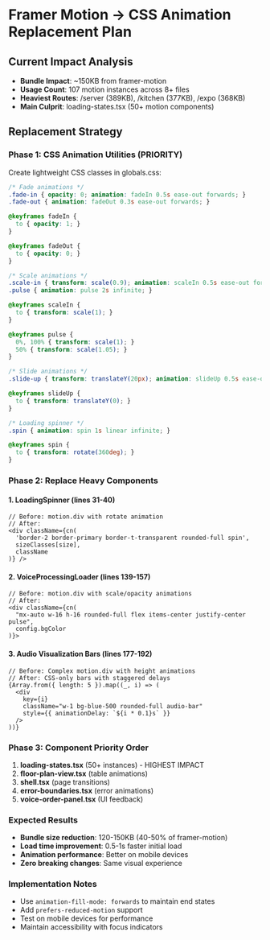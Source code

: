 # Framer Motion → CSS Animation Replacement Plan

## Current Impact Analysis
- **Bundle Impact**: ~150KB from framer-motion
- **Usage Count**: 107 motion instances across 8+ files  
- **Heaviest Routes**: /server (389KB), /kitchen (377KB), /expo (368KB)
- **Main Culprit**: loading-states.tsx (50+ motion components)

## Replacement Strategy

### Phase 1: CSS Animation Utilities (PRIORITY)
Create lightweight CSS classes in globals.css:

```css
/* Fade animations */
.fade-in { opacity: 0; animation: fadeIn 0.5s ease-out forwards; }
.fade-out { animation: fadeOut 0.3s ease-out forwards; }

@keyframes fadeIn {
  to { opacity: 1; }
}

@keyframes fadeOut {
  to { opacity: 0; }
}

/* Scale animations */
.scale-in { transform: scale(0.9); animation: scaleIn 0.5s ease-out forwards; }
.pulse { animation: pulse 2s infinite; }

@keyframes scaleIn {
  to { transform: scale(1); }
}

@keyframes pulse {
  0%, 100% { transform: scale(1); }
  50% { transform: scale(1.05); }
}

/* Slide animations */
.slide-up { transform: translateY(20px); animation: slideUp 0.5s ease-out forwards; }

@keyframes slideUp {
  to { transform: translateY(0); }
}

/* Loading spinner */
.spin { animation: spin 1s linear infinite; }

@keyframes spin {
  to { transform: rotate(360deg); }
}
```

### Phase 2: Replace Heavy Components

#### 1. LoadingSpinner (lines 31-40)
```tsx
// Before: motion.div with rotate animation
// After: 
<div className={cn(
  'border-2 border-primary border-t-transparent rounded-full spin',
  sizeClasses[size],
  className
)} />
```

#### 2. VoiceProcessingLoader (lines 139-157)  
```tsx
// Before: motion.div with scale/opacity animations
// After:
<div className={cn(
  "mx-auto w-16 h-16 rounded-full flex items-center justify-center pulse",
  config.bgColor
)}>
```

#### 3. Audio Visualization Bars (lines 177-192)
```tsx
// Before: Complex motion.div with height animations
// After: CSS-only bars with staggered delays
{Array.from({ length: 5 }).map((_, i) => (
  <div
    key={i}
    className="w-1 bg-blue-500 rounded-full audio-bar"
    style={{ animationDelay: `${i * 0.1}s` }}
  />
))}
```

### Phase 3: Component Priority Order

1. **loading-states.tsx** (50+ instances) - HIGHEST IMPACT
2. **floor-plan-view.tsx** (table animations)
3. **shell.tsx** (page transitions)
4. **error-boundaries.tsx** (error animations)
5. **voice-order-panel.tsx** (UI feedback)

### Expected Results
- **Bundle size reduction**: 120-150KB (40-50% of framer-motion)
- **Load time improvement**: 0.5-1s faster initial load
- **Animation performance**: Better on mobile devices
- **Zero breaking changes**: Same visual experience

### Implementation Notes
- Use `animation-fill-mode: forwards` to maintain end states
- Add `prefers-reduced-motion` support
- Test on mobile devices for performance
- Maintain accessibility with focus indicators